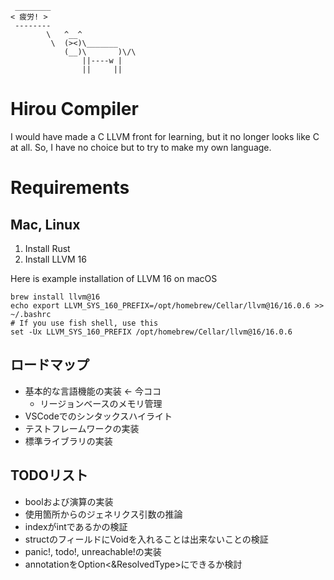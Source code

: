 ```
 ________
< 疲労! >
 --------
        \   ^__^
         \  (><)\_______
            (__)\       )\/\
                ||----w |
                ||     ||
```

# Hirou Compiler
I would have made a C LLVM front for learning, but it no longer looks like C at all. So, I have no choice but to try to make my own language.

# Requirements

## Mac, Linux
1. Install Rust
2. Install LLVM 16

Here is example installation of LLVM 16 on macOS
```
brew install llvm@16
echo export LLVM_SYS_160_PREFIX=/opt/homebrew/Cellar/llvm@16/16.0.6 >> ~/.bashrc
# If you use fish shell, use this
set -Ux LLVM_SYS_160_PREFIX /opt/homebrew/Cellar/llvm@16/16.0.6
```

## ロードマップ
- 基本的な言語機能の実装 <- 今ココ
    - リージョンベースのメモリ管理
- VSCodeでのシンタックスハイライト
- テストフレームワークの実装
- 標準ライブラリの実装

## TODOリスト
- boolおよび演算の実装
- 使用箇所からのジェネリクス引数の推論
- indexがintであるかの検証
- structのフィールドにVoidを入れることは出来ないことの検証
- panic!, todo!, unreachable!の実装
- annotationをOption<&ResolvedType>にできるか検討
